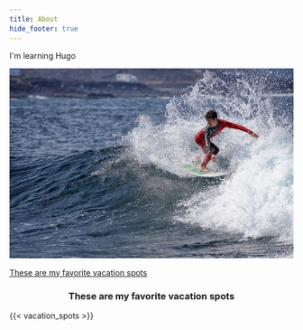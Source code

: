 ```yaml
---
title: About
hide_footer: true
---
```

I'm learning Hugo 

![surfing](/img/surfer.jpg)

[These are my favorite vacation spots](#heading)

### <h3 align="center" id="heading">These are my favorite vacation spots</h3>

{{< vacation_spots >}}